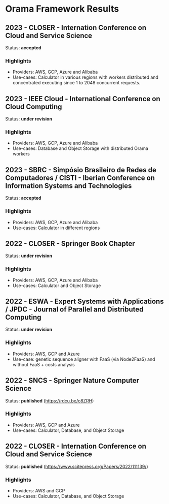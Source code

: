 # Orama Framework Results

## 2023 - CLOSER - Internation Conference on Cloud and Service Science
Status: **accepted**
### Highlights
  - Providers: AWS, GCP, Azure and Alibaba
  - Use-cases: Calculator in various regions with workers distributed and concentrated executing since 1 to 2048 concurrent requests.


## 2023 - IEEE Cloud - International Conference on Cloud Computing
Status: **under revision**
### Highlights
  - Providers: AWS, GCP, Azure and Alibaba
  - Use-cases: Database and Object Storage with distributed Orama workers 


## 2023 - SBRC - Simpósio Brasileiro de Redes de Computadores / CISTI - Iberian Conference on Information Systems and Technologies
Status: **accepted**
### Highlights
  - Providers: AWS, GCP, Azure and Alibaba
  - Use-cases: Calculator in different regions


## 2022 - CLOSER - Springer Book Chapter
Status: **under revision**
### Highlights
  - Providers: AWS, GCP, Azure and Alibaba
  - Use-cases: Calculator and Object Storage


## 2022 - ESWA - Expert Systems with Applications / JPDC - Journal of Parallel and Distributed Computing
Status: **under revision**
### Highlights
  - Providers: AWS, GCP and Azure
  - Use-case: genetic sequence aligner with FaaS (via Node2FaaS) and without FaaS + costs analysis


## 2022 - SNCS - Springer Nature Computer Science
Status: **published** (https://rdcu.be/c8ZRH)
### Highlights
  - Providers: AWS, GCP and Azure
  - Use-cases: Calculator, Database, and Object Storage


## 2022 - CLOSER - Internation Conference on Cloud and Service Science
Status: **published** (https://www.scitepress.org/Papers/2022/111139/)
### Highlights
  - Providers: AWS and GCP
  - Use-cases: Calculator, Database, and Object Storage
